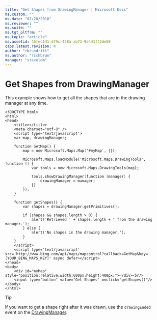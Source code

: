 ```yaml
---
title: "Get Shapes from DrawingManager | Microsoft Docs"
ms.custom: ""
ms.date: "02/28/2018"
ms.reviewer: ""
ms.suite: ""
ms.tgt_pltfrm: ""
ms.topic: "article"
ms.assetid: 46fec141-d79c-428a-ab71-9e441f42de59
caps.latest.revision: 4
author: "rbrundritt"
ms.author: "richbrun"
manager: "stevelom"
---
```

# Get Shapes from DrawingManager
This example shows how to get all the shapes that are in the drawing manager at any time. 

```
<!DOCTYPE html>
<html>
<head>
    <title></title>
    <meta charset="utf-8" />
	<script type='text/javascript'>
    var map, drawingManager;

    function GetMap() {
        map = new Microsoft.Maps.Map('#myMap', {});

        Microsoft.Maps.loadModule('Microsoft.Maps.DrawingTools', function () {
            var tools = new Microsoft.Maps.DrawingTools(map);

            tools.showDrawingManager(function (manager) {
                drawingManager = manager;
            })
        });
    }

    function getShapes() {
        var shapes = drawingManager.getPrimitives();

        if (shapes && shapes.length > 0) {
            alert('Retrieved ' + shapes.length + ' from the drawing manager.');
        } else {
            alert('No shapes in the drawing manager.');
        }
    }
    </script>
    <script type='text/javascript' src='http://www.bing.com/api/maps/mapcontrol?callback=GetMap&key=[YOUR_BING_MAPS_KEY]' async defer></script>
</head>
<body>
    <div id="myMap" style="position:relative;width:600px;height:400px;"></div><br/>
    <input type="button" value="Get Shapes" onclick="getShapes()"/>
</body>
</html>
```

> [!TIP]
> If you want to get a shape right after it was drawn, use the `drawingEnded` event on the [DrawingManager](../v8-web-control/drawingmanager-class.md).